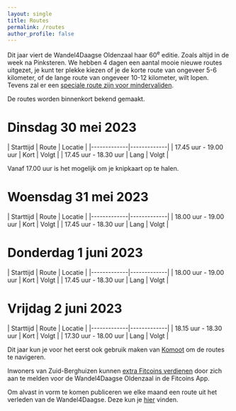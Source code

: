 ```yaml
---
layout: single
title: Routes
permalink: /routes
author_profile: false
---
```


Dit jaar viert de Wandel4Daagse Oldenzaal haar 60<sup>e</sup> editie. Zoals altijd in de week na Pinksteren. We hebben 4 dagen een aantal mooie nieuwe routes uitgezet, je kunt ter plekke kiezen of je de korte route van ongeveer 5-6 kilometer, of de lange route van ongeveer 10-12 kilometer, wilt lopen. Tevens zal er een [speciale route zijn voor mindervaliden](/routes/mindervaliden).

De routes worden binnenkort bekend gemaakt.  

# Dinsdag 30 mei 2023

| Starttijd | Route | Locatie |
|-------------|-------------|
| 17.45 uur - 19.00 uur | Kort |  Volgt  |
| 17.45 uur - 18.30 uur | Lang |  Volgt  |

Vanaf 17.00 uur is het mogelijk om je knipkaart op te halen.

# Woensdag 31 mei 2023

| Starttijd | Route | Locatie |
|-------------|-------------|
| 18.00 uur - 19.00 uur | Kort |  Volgt  |
| 17.45 uur - 18.30 uur | Lang |  Volgt  |


# Donderdag 1 juni 2023

| Starttijd | Route | Locatie |
|-------------|-------------|
| 18.00 uur - 19.00 uur | Kort |  Volgt  |
| 17.45 uur - 18.30 uur | Lang |  Volgt  |


# Vrijdag 2 juni 2023

| Starttijd | Route | Locatie |
|-------------|-------------|
| 18.15 uur - 18.30 uur | Kort |  Volgt  |
| 17.30 uur - 18.00 uur | Lang |  Volgt  |

Dit jaar kun je voor het eerst ook gebruik maken van [Komoot](/komoot) om de routes te navigeren.  

Inwoners van Zuid-Berghuizen kunnen [extra Fitcoins verdienen](/fitcoins) door zich aan te melden voor de Wandel4Daagse Oldenzaal in de Fitcoins App.  

Om alvast in vorm te komen publiceren we elke maand een route uit het verleden van de Wandel4Daagse. Deze kun je [hier](/wandelroutes) vinden.  